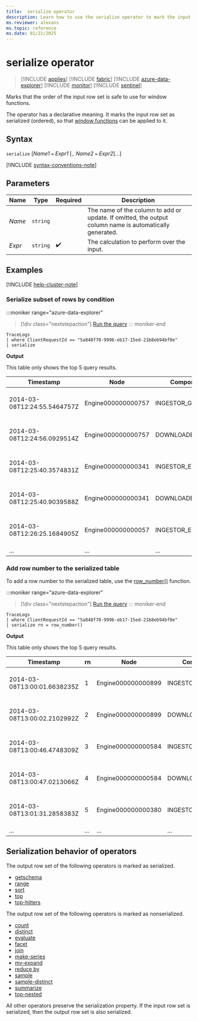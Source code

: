 ```yaml
---
title:  serialize operator
description: Learn how to use the serialize operator to mark the input row set as serialized and ready for window functions.
ms.reviewer: alexans
ms.topic: reference
ms.date: 01/21/2025
---
```

# serialize operator

> [!INCLUDE [applies](../includes/applies-to-version/applies.md)] [!INCLUDE [fabric](../includes/applies-to-version/fabric.md)] [!INCLUDE [azure-data-explorer](../includes/applies-to-version/azure-data-explorer.md)] [!INCLUDE [monitor](../includes/applies-to-version/monitor.md)] [!INCLUDE [sentinel](../includes/applies-to-version/sentinel.md)]

Marks that the order of the input row set is safe to use for window functions.

The operator has a declarative meaning. It marks the input row set as serialized (ordered), so that [window functions](window-functions.md) can be applied to it.

## Syntax

`serialize` [*Name1* `=` *Expr1* [`,` *Name2* `=` *Expr2*]...]

[!INCLUDE [syntax-conventions-note](../includes/syntax-conventions-note.md)]

## Parameters

| Name | Type | Required | Description |
|--|--|--|--|
| *Name* | `string` | | The name of the column to add or update. If omitted, the output column name is automatically generated. |
| *Expr* | `string` |  :heavy_check_mark: | The calculation to perform over the input.|

## Examples

[!INCLUDE [help-cluster-note](../includes/help-cluster-note.md)]

### Serialize subset of rows by condition

:::moniker range="azure-data-explorer"
> [!div class="nextstepaction"]
> <a href="https://dataexplorer.azure.com/clusters/help/databases/SampleLogs?query=H4sIAAAAAAAAAwspSkxO9clPL+blqlEoz0gtSlVwzslMzSsJSi0sTS0u8UxRsLVVUDJNtDCxSDM30LW0tDTTTU0yNNc1NE1N0TUyTLJITbI0SUozSFUCGVGcWpSZmJNZlQoAv59YuFkAAAA=" target="_blank">Run the query</a>
::: moniker-end

```kusto
TraceLogs
| where ClientRequestId == "5a848f70-9996-eb17-15ed-21b8eb94bf0e"
| serialize
```

**Output**

This table only shows the top 5 query results.

| Timestamp | Node | Component | ClientRequestId | Message |
|--|--|--|--|--|
| 2014-03-08T12:24:55.5464757Z | Engine000000000757 | INGESTOR_GATEWAY | 5a848f70-9996-eb17-15ed-21b8eb94bf0e | $$IngestionCommand table=fogEvents format=json |
| 2014-03-08T12:24:56.0929514Z | Engine000000000757 | DOWNLOADER | 5a848f70-9996-eb17-15ed-21b8eb94bf0e | Downloading file path: ""https://benchmarklogs3.blob.core.windows.net/benchmark/2014/IMAGINEFIRST0_1399_0.json.gz"" |
| 2014-03-08T12:25:40.3574831Z | Engine000000000341 | INGESTOR_EXECUTER | 5a848f70-9996-eb17-15ed-21b8eb94bf0e | IngestionCompletionEvent: finished ingestion file path: ""https://benchmarklogs3.blob.core.windows.net/benchmark/2014/IMAGINEFIRST0_1399_0.json.gz"" |
| 2014-03-08T12:25:40.9039588Z | Engine000000000341 | DOWNLOADER | 5a848f70-9996-eb17-15ed-21b8eb94bf0e | Downloading file path: ""https://benchmarklogs3.blob.core.windows.net/benchmark/2014/IMAGINEFIRST0_1399_1.json.gz"" |
| 2014-03-08T12:26:25.1684905Z | Engine000000000057 | INGESTOR_EXECUTER | 5a848f70-9996-eb17-15ed-21b8eb94bf0e | IngestionCompletionEvent: finished ingestion file path: ""https://benchmarklogs3.blob.core.windows.net/benchmark/2014/IMAGINEFIRST0_1399_1.json.gz"" |
|...|...|...|...|...|

### Add row number to the serialized table

To add a row number to the serialized table, use the [row_number()](row-number-function.md) function.

:::moniker range="azure-data-explorer"
> [!div class="nextstepaction"]
> <a href="https://dataexplorer.azure.com/clusters/help/databases/SampleLogs?query=H4sIAAAAAAAAAwspSkxO9clPL+blqlEoScxOVTA0AADDD5pUFAAAAA==" target="_blank">Run the query</a>
::: moniker-end

```kusto
TraceLogs
| where ClientRequestId == "5a848f70-9996-eb17-15ed-21b8eb94bf0e"
| serialize rn = row_number()
```

**Output**

This table only shows the top 5 query results.

| Timestamp | rn | Node | Component | ClientRequestId | Message |
|--|--|--|--|--|--|
| 2014-03-08T13:00:01.6638235Z | 1 | Engine000000000899 | INGESTOR_EXECUTER | 5a848f70-9996-eb17-15ed-21b8eb94bf0e | IngestionCompletionEvent: finished ingestion file path: ""https://benchmarklogs3.blob.core.windows.net/benchmark/2014/IMAGINEFIRST0_1399_46.json.gz"" |
| 2014-03-08T13:00:02.2102992Z | 2 | Engine000000000899 | DOWNLOADER | 5a848f70-9996-eb17-15ed-21b8eb94bf0e | Downloading file path: ""https://benchmarklogs3.blob.core.windows.net/benchmark/2014/IMAGINEFIRST0_1399_47.json.gz"" |
| 2014-03-08T13:00:46.4748309Z | 3 | Engine000000000584 | INGESTOR_EXECUTER | 5a848f70-9996-eb17-15ed-21b8eb94bf0e | IngestionCompletionEvent: finished ingestion file path: ""https://benchmarklogs3.blob.core.windows.net/benchmark/2014/IMAGINEFIRST0_1399_47.json.gz"" |
| 2014-03-08T13:00:47.0213066Z | 4 | Engine000000000584 | DOWNLOADER | 5a848f70-9996-eb17-15ed-21b8eb94bf0e | Downloading file path: ""https://benchmarklogs3.blob.core.windows.net/benchmark/2014/IMAGINEFIRST0_1399_48.json.gz"" |
| 2014-03-08T13:01:31.2858383Z | 5 | Engine000000000380 | INGESTOR_EXECUTER | 5a848f70-9996-eb17-15ed-21b8eb94bf0e | IngestionCompletionEvent: finished ingestion file path: ""https://benchmarklogs3.blob.core.windows.net/benchmark/2014/IMAGINEFIRST0_1399_48.json.gz"" |
|...|...|...|...|...|

## Serialization behavior of operators

The output row set of the following operators is marked as serialized.

* [getschema](getschema-operator.md)
* [range](range-operator.md)
* [sort](sort-operator.md)
* [top](top-operator.md)
* [top-hitters](top-hitters-operator.md)

The output row set of the following operators is marked as nonserialized.

* [count](count-operator.md)
* [distinct](distinct-operator.md)
* [evaluate](evaluate-operator.md)
* [facet](facet-operator.md)
* [join](join-operator.md)
* [make-series](make-series-operator.md)
* [mv-expand](mv-expand-operator.md)
* [reduce by](reduce-operator.md)
* [sample](sample-operator.md)
* [sample-distinct](sample-distinct-operator.md)
* [summarize](summarize-operator.md)
* [top-nested](top-nested-operator.md)

All other operators preserve the serialization property. If the input row set is serialized, then the output row set is also serialized.
